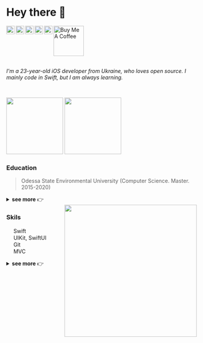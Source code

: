 # Hey there 👋

<a href="https://t.me/obrienser/">
  <img align="left" alt="Telegram" width="22px" src="https://user-images.githubusercontent.com/50111192/124474147-d99b2600-dda8-11eb-80db-bc3bdd3efef4.png" />
</a>
<a href="mailto:obrienser@gmail.com">
  <img align="left" alt="Email" width="22px" src="https://user-images.githubusercontent.com/50111192/124474775-9ab9a000-dda9-11eb-873c-b61af90459d4.png" />
</a>
<a href="https://twitter.com/ser_maslennikov/">
  <img align="left" alt="Twitter" width="22px" src="https://raw.githubusercontent.com/peterthehan/peterthehan/master/assets/twitter.svg" />
</a>
<a href="https://linkedin.com/in/obrienser/">
  <img align="left" alt="LinkedIN" width="22px" src="https://raw.githubusercontent.com/peterthehan/peterthehan/master/assets/linkedin.svg" />
</a>
<a href="https://facebook.com/obrienser/">
  <img align="left" alt="Facebook" width="22px" src="https://user-images.githubusercontent.com/50111192/124475263-2df2d580-ddaa-11eb-8c77-fe58223f5360.png" />
</a>
<a href="https://www.buymeacoffee.com/obrienser">
  <img src="https://cdn.buymeacoffee.com/buttons/v2/default-yellow.png" alt="Buy Me A Coffee" width="80">
</a>
<br><br>

*I'm a 23-year-old iOS developer from Ukraine, who loves open source. I mainly code in Swift, but I am always learning.*

<br>

<img src ="https://github-readme-stats.vercel.app/api?username=obrienser&&show_icons=true" height="150" /> <img src ="https://github-readme-stats.vercel.app/api/top-langs/?username=obrienser&layout=compact" height="150" />
           
### Education
>Odessa State Environmental University (Computer Science. Master. 2015-2020)
<details>
  <summary><b>see more</b> 👉</summary>
  
- Stanford University, CS193p (on YouTube)
- Harvard University, CS50 (on YouTube)
  
</details>

<img align="right" src="/image03.gif" width="350" />

### Skils
<img src="https://user-images.githubusercontent.com/50111192/125415839-7ae279bc-11f5-4384-903e-136f46b359b2.png" width="15" /> Swift<br>
<img src="https://user-images.githubusercontent.com/50111192/125574068-0c4e0121-8701-43b1-9ef5-5c44089e1ad1.png" width="15" /> UIKit, SwiftUI<br>
<img src="https://user-images.githubusercontent.com/50111192/125415311-9717d980-3851-4b00-8113-a985a31f3326.png" width="15" /> Git<br>
<img src="https://user-images.githubusercontent.com/50111192/125574299-66e447c2-f112-484a-8a26-cd747006749e.png" width="15" /> MVC<br>

<details>
  <summary><b>see more</b> 👉</summary>
  <img src="https://user-images.githubusercontent.com/50111192/125574379-8f9959cd-be4a-4e53-8578-07b0ba8ac91c.png" width="15" /> Python<br>
  <img src="https://user-images.githubusercontent.com/50111192/125574599-a1ebde35-c7e1-4c6b-a7f0-666901eaed16.png" width="15" /> HTML, <img src="https://user-images.githubusercontent.com/50111192/125575085-d4dbd75a-a7e2-477a-a1f1-9e405311f406.png" width="15" /> CSS, <img src="https://user-images.githubusercontent.com/50111192/125575271-78b9b9ac-03a7-4cf2-870c-524780684083.png" width="15" /> JS<br>
  <img src="https://user-images.githubusercontent.com/50111192/125575869-4771439e-85e4-42a9-86f4-5fa568418751.png" width="15" /> PHP<br>
</details>
